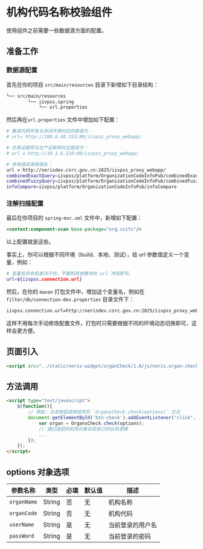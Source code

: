 # 机构代码名称校验组件
使用组件之前需要一些数据源方面的配置。

## 准备工作

### 数据源配置

首先在你的项目 `src/main/resources` 目录下新增如下目录结构：
```bash
└── src/main/resources
    	└── iivpss.spring 
        	└── url.properties
```
然后再在`url.properties` 文件中增加如下配置：

```bash
# 集成内网开发与测试环境对应的路径为：
# url= http://180.8.40.153:80/iivpss_proxy_webapp/

# 仿真证联网与生产证联网对应路径为：
# url = http://10.1.6.110:80/iivpss_proxy_webapp/

# 本地调试请用域名：
url = http://nerisdev.csrc.gov.cn:2825/iivpss_proxy_webapp/
combinedExactQuery=iivpss/platform/OrganizationCodeInfoPub/combinedExactQuery
combinedFuzzyQuery=iivpss/platform/OrganizationCodeInfoPub/combinedFuzzyQuery
infoCompare=iivpss/platform/OrganizationCodeInfoPub/infoCompare
``` 

### 注解扫描配置
最后在你项目的 `spring-mvc.xml` 文件中，新增如下配置：
```xml
<context:component-scan base-package="org.csits"/>
```

以上配置就是这些。

事实上，你可以根据不同环境（build、本地、测试），给 url 参数值定义一个变量，例如：
```bash
# 变量名的命名取决于你，不要和其他模块的 url 冲突即可。
url=${iivpss.connection.url}
```

然后，在你的 `maven` 打包文件中，增加这个变量名，例如在 `filter/db/connection-dev.properties` 目录文件下：
```bash
iivpss.connection.url=http://nerisdev.csrc.gov.cn:2825/iivpss_proxy_webapp/
```

这样不用每次手动修改配置文件，打包时只需要根据不同的环境动态切换即可，这样会更方便。

## 页面引入
```html
<script src="../static/neris-widget/organCheck/1.0/js/neris.organ-check.js"></script>
```

## 方法调用
```html
<script type="text/javascript">
	$(function(){
		// 例如：点击按钮调用组件的 `OrgansCheck.check(options)` 方法
		document.getElementById('btn-check').addEventListener("click", function(e){
			var organ = OrgansCheck.check(options);
			// 通过返回的机构对象实现自己的业务逻辑
			...
		});
	});
</script>
```

## options 对象选项 

|参数名称|类型|必填|默认值|描述|
| --- | --- | --- | --- | --- |
| `organName` | String | 否 | 无 | 机构名称 |
| `organCode` | String | 否 | 无 | 机构代码 |
| `userName` | String | 是 | 无 | 当前登录的用户名 |
| `passWord` | String | 是 | 无 | 当前登录的密码 |
